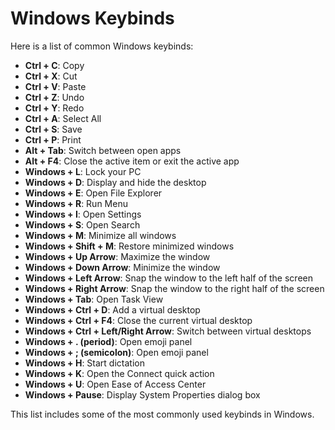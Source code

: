 # Windows Keybinds

Here is a list of common Windows keybinds:

- **Ctrl + C**: Copy
- **Ctrl + X**: Cut
- **Ctrl + V**: Paste
- **Ctrl + Z**: Undo
- **Ctrl + Y**: Redo
- **Ctrl + A**: Select All
- **Ctrl + S**: Save
- **Ctrl + P**: Print
- **Alt + Tab**: Switch between open apps
- **Alt + F4**: Close the active item or exit the active app
- **Windows + L**: Lock your PC
- **Windows + D**: Display and hide the desktop
- **Windows + E**: Open File Explorer
- **Windows + R**: Run Menu
- **Windows + I**: Open Settings
- **Windows + S**: Open Search
- **Windows + M**: Minimize all windows
- **Windows + Shift + M**: Restore minimized windows
- **Windows + Up Arrow**: Maximize the window
- **Windows + Down Arrow**: Minimize the window
- **Windows + Left Arrow**: Snap the window to the left half of the screen
- **Windows + Right Arrow**: Snap the window to the right half of the screen
- **Windows + Tab**: Open Task View
- **Windows + Ctrl + D**: Add a virtual desktop
- **Windows + Ctrl + F4**: Close the current virtual desktop
- **Windows + Ctrl + Left/Right Arrow**: Switch between virtual desktops
- **Windows + . (period)**: Open emoji panel
- **Windows + ; (semicolon)**: Open emoji panel
- **Windows + H**: Start dictation
- **Windows + K**: Open the Connect quick action
- **Windows + U**: Open Ease of Access Center
- **Windows + Pause**: Display System Properties dialog box

This list includes some of the most commonly used keybinds in Windows.
